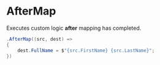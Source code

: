 # AfterMap

Executes custom logic **after** mapping has completed.

```csharp
.AfterMap((src, dest) =>
{
    dest.FullName = $"{src.FirstName} {src.LastName}";
})
```
